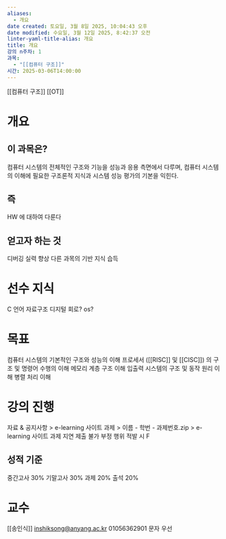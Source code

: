 ```yaml
---
aliases:
  - 개요
date created: 토요일, 3월 8일 2025, 10:04:43 오후
date modified: 수요일, 3월 12일 2025, 8:42:37 오전
linter-yaml-title-alias: 개요
title: 개요
강의 n주차: 1
과목:
  - "[[컴퓨터 구조]]"
시간: 2025-03-06T14:00:00
---
```


[[컴퓨터 구조]] [[OT]]

# 개요

## 이 과목은?

컴퓨터 시스템의 전체적인 구조와 기능을 성능과 응용 측면에서 다루며, 컴퓨터 시스템의 이해에 필요한 구조론적 지식과 시스템 성능 평가의 기본을 익힌다.

## 즉

HW 에 대하여 다룬다

## 얻고자 하는 것

디버깅 실력 향상
다른 과목의 기반 지식 습득

# 선수 지식

C 언어
자료구조
디지털 회로?
os?

# 목표

컴퓨터 시스템의 기본적인 구조와 성능의 이해
프로세서 ([[RISC]] 및 [[CISC]]) 의 구조 및 명령어 수행의 이해
메모리 계층 구조 이해
입출력 시스템의 구조 및 동작 원리 이해
병렬 처리 이해

# 강의 진행

자료 & 공지사항 > e-learning 사이트
과제 > 이름 - 학번 - 과제번호.zip > e-learning 사이트
과제 지연 제출 불가
부정 행위 적발 시 F

## 성적 기준

중간고사 30%
기말고사 30%
과제 20%
출석 20%

# 교수

[[송인식]] inshiksong@anyang.ac.kr 01056362901 문자 우선

